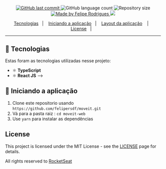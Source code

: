 <h1 align="center">

<!-- ![Logo](.github/banner.png) -->

</h1>

<p align="center"> 
<!-- Uma aplicação web e mobile que tem como principal objetivo  conectar alunos e professores. -->
</p>

<p align="center">

  <a href="https://github.com/felipersdf/bethehero/commits/master">
    <img alt="GitHub last commit" src="https://img.shields.io/github/last-commit/felipersdf/moveit?color=%2304D361">
  </a>

  <img alt="GitHub language count" src="https://img.shields.io/github/languages/count/felipersdf/moveit?color=%2304D361">

  <img alt="Repository size" src="https://img.shields.io/github/repo-size/felipersdf/moveit?color=%2304d361">

  <a href="https://github.com/felipersdf">
    <img alt="Made by Felipe Rodrigues" src="https://img.shields.io/badge/made%20by-Felipe Rodrigues-%2304D361">
  </a>

  <a aria-label="Completed" href="https://rocketseat.com.br/">
    <img src="https://img.shields.io/badge/Next Level Week-Day One-%2304D361?logo=data:image/png;base64,iVBORw0KGgoAAAANSUhEUgAAABAAAAAQCAMAAAAoLQ9TAAAALVBMVEVHcExxWsF0XMJzXMJxWcFsUsD///9jRrzY0u6Xh9Gsn9n39fyMecy0qd2bjNJWBT0WAAAABHRSTlMA2Do606wF2QAAAGlJREFUGJVdj1cWwCAIBLEsRU3uf9xobDH8+GZwUYi8i6ucJwrxKE+7D0G9Q4vlYqtmCSjndr4CgCgzlyFgfKfKCVO0LrPKjmiqMxGXkJwNnXskqWG+1oSM+BSwD8f29YLNjvx/OQrn+g99oQSoNmt3PgAAAABJRU5ErkJggg==">
  </a>
</p>

<p align="center">
    <a href="#tecnologias">Tecnologias</a>&nbsp;&nbsp;&nbsp;|&nbsp;&nbsp;&nbsp;
  <a href="#iniciando-a-aplicação">Iniciando a aplicação</a>&nbsp;&nbsp;&nbsp;|&nbsp;&nbsp;&nbsp;
  <a href="#layout-da-aplicação">Layout da aplicação</a>&nbsp;
  &nbsp;&nbsp;|&nbsp;&nbsp;&nbsp;
  <a href="#license">License</a>&nbsp;&nbsp;&nbsp;|&nbsp;&nbsp;&nbsp;

</p>

<hr />

## 🚀 Tecnologias

Estas foram as tecnologias utilizadas nesse projeto:

<!-- - 💹 **Node JS** -->

- ⚛️ **TypeScript**
- ⚛️ **React JS**
    <!-- - ⚛️ **React Native** -->
    <!-- - 📄 **SQLite**
  <!-- - ♻️ **Expo** --> -->

<!-- ## 🎨 Layout da aplicação -->

<!-- ### Web -->

<div align="center">
  
<!-- #### Tela Inicial -->
<!-- <img src=".github/home.png" width="600px" /> -->

<!-- #### Tela de Cadastro -->

<!-- <img src=".github/cadastro.png" width="600px" /> -->

</div>

<!-- ### Mobile

<div align="center">

<img src=".github/mobile1.png" width="340px" />
<img src=".github/mobile2.png" width="342px" />
<img src=".github/mobile3.png" width="343px" />

</div> -->

## 🧭 Iniciando a aplicação

1. Clone este repositorio usando `https://github.com/felipersdf/moveit.git`
2. Vá para a pasta raiz : `cd moveit-web`<br />
3. Use `yarn` para instalar as dependências<br />
<!--

### Iniciando o servidor backend

1. Vá para a pasta do backend: `cd server` <br>
2. Use `yarn dev` para iniciar o servidor
3. Use `yarn knex:migrate` para criar o banco de dados -->

<!-- ### Iniciando o app no frontend

1. Vá para a pasta do frontend: `cd web`
2. Use `yarn start` para o iniciar o app web -->

<!-- ### Iniciando o app mobile

1. Vá para a pasta do mobile: `cd mobile`
2. Use `react-native run-android` (ou `run-ios` se você possuir um iOs) para iniciar o aplicativo mobile

Nota: Se você escolher rodar no emulador android, você precisa iniciar o emulador antes de utilizar o comando `run-android`. -->

<!-- #### Utilizando o expo no seu celular

1. Instale o aplicativo Expo no seu celular (disponível na App Store [iOs] ou Google Play Store [Android] )
2. Use `yarn start`
3. Abra o Expo no seu celular e escaneie o QRCode. -->

## License

This project is licensed under the MIT License - see the [LICENSE](https://opensource.org/licenses/MIT) page for details.

All rights reserved to [RocketSeat](www.rocketseat.com.br)
